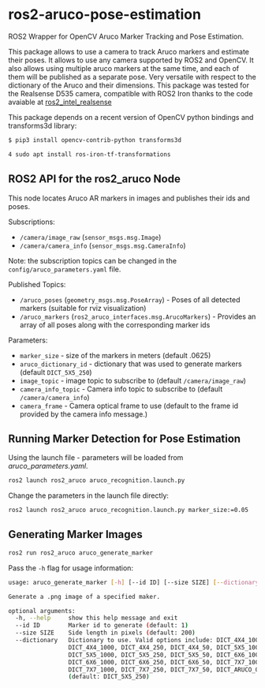 # ros2-aruco-pose-estimation

ROS2 Wrapper for OpenCV Aruco Marker Tracking and Pose Estimation.

This package allows to use a camera to track Aruco markers and estimate their poses. It allows to use any camera supported by ROS2 and OpenCV.
It also allows using multiple aruco markers at the same time, and each of them will be published as a separate pose. Very versatile with respect
to the dictionary of the Aruco and their dimensions. This package was tested for the Realsense D535 camera, compatible with ROS2 Iron
thanks to the code avaiable at [ros2_intel_realsense](https://github.com/IntelRealSense/realsense-ros)

This package depends on a recent version of OpenCV python bindings and transforms3d library:

```bash
$ pip3 install opencv-contrib-python transforms3d

4 sudo apt install ros-iron-tf-transformations
```

## ROS2 API for the ros2_aruco Node

This node locates Aruco AR markers in images and publishes their ids and poses.

Subscriptions:
* `/camera/image_raw` (`sensor_msgs.msg.Image`)
* `/camera/camera_info` (`sensor_msgs.msg.CameraInfo`)

Note: the subscription topics can be changed in the `config/aruco_parameters.yaml` file.

Published Topics:
* `/aruco_poses` (`geometry_msgs.msg.PoseArray`) - Poses of all detected markers (suitable for rviz visualization)
* `/aruco_markers` (`ros2_aruco_interfaces.msg.ArucoMarkers`) - Provides an array of all poses along with the corresponding marker ids

Parameters:
* `marker_size` - size of the markers in meters (default .0625)
* `aruco_dictionary_id` - dictionary that was used to generate markers (default `DICT_5X5_250`)
* `image_topic` - image topic to subscribe to (default `/camera/image_raw`)
* `camera_info_topic` - Camera info topic to subscribe to (default `/camera/camera_info`)
* `camera_frame` - Camera optical frame to use (default to the frame id provided by the camera info message.)

## Running Marker Detection for Pose Estimation

Using the launch file - parameters will be loaded from _aruco\_parameters.yaml_.
```bash
ros2 launch ros2_aruco aruco_recognition.launch.py
```

Change the parameters in the launch file directly:
```bash
ros2 launch ros2_aruco aruco_recognition.launch.py marker_size:=0.05
```

## Generating Marker Images

```bash
ros2 run ros2_aruco aruco_generate_marker
```

Pass the `-h` flag for usage information: 

```bash
usage: aruco_generate_marker [-h] [--id ID] [--size SIZE] [--dictionary]

Generate a .png image of a specified maker.

optional arguments:
  -h, --help     show this help message and exit
  --id ID        Marker id to generate (default: 1)
  --size SIZE    Side length in pixels (default: 200)
  --dictionary   Dictionary to use. Valid options include: DICT_4X4_100,
                 DICT_4X4_1000, DICT_4X4_250, DICT_4X4_50, DICT_5X5_100,
                 DICT_5X5_1000, DICT_5X5_250, DICT_5X5_50, DICT_6X6_100,
                 DICT_6X6_1000, DICT_6X6_250, DICT_6X6_50, DICT_7X7_100,
                 DICT_7X7_1000, DICT_7X7_250, DICT_7X7_50, DICT_ARUCO_ORIGINAL
                 (default: DICT_5X5_250)
```
